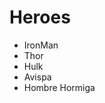 <h1>Heroes</h1>
<ul>
    <li>IronMan</li>
    <li>Thor</li>
    <li>Hulk</li>
    <li>Avispa</li>
    <li>Hombre Hormiga</li>
</ul>